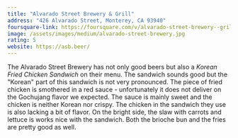 ```yaml
---
title: "Alvarado Street Brewery & Grill"
address: "426 Alvarado Street, Monterey, CA 93940"
foursquare-link: https://foursquare.com/v/alvarado-street-brewery--grill/535e85ec498eba1a5a1478b9
image: /assets/images/medium/alvarado-street-brewery.jpg
rating: 5
website: https://asb.beer/
---
```


The Alvarado Street Brewery has not only good beers but also a *Korean Fried Chicken Sandwich* on their menu. The
sandwich sounds good but the "Korean" part of this sandwich is not very pronounced. The piece of fried chicken is
smothered in a red sauce - unfortunately it does not deliver on the Gochujang flavor we expected. The sauce is mainly
sweet and the chicken is neither Korean nor crispy. The chicken in the sandwich they use is also lacking a bit of
flavor. On the bright side, the slaw with carrots and lettuce is works nice with the sandwich. Both the brioche bun and
the fries are pretty good as well.
